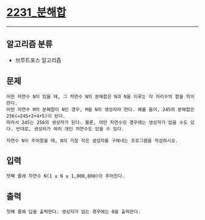 # [2231_분해합](https://www.acmicpc.net/problem/2231)
---
## 알고리즘 분류
* 브루트포스 알고리즘

## 문제
```
어떤 자연수 N이 있을 때, 그 자연수 N의 분해합은 N과 N을 이루는 각 자리수의 합을 의미한다. 
어떤 자연수 M의 분해합이 N인 경우, M을 N의 생성자라 한다. 예를 들어, 245의 분해합은 256(=245+2+4+5)이 된다. 
따라서 245는 256의 생성자가 된다. 물론, 어떤 자연수의 경우에는 생성자가 없을 수도 있다. 반대로, 생성자가 여러 개인 자연수도 있을 수 있다.

자연수 N이 주어졌을 때, N의 가장 작은 생성자를 구해내는 프로그램을 작성하시오.
```

## 입력
```
첫째 줄에 자연수 N(1 ≤ N ≤ 1,000,000)이 주어진다.
```
## 출력
```
첫째 줄에 답을 출력한다. 생성자가 없는 경우에는 0을 출력한다.
```
